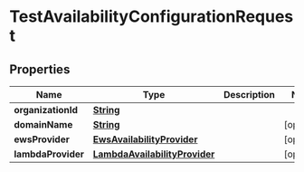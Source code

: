 

# TestAvailabilityConfigurationRequest


## Properties

| Name | Type | Description | Notes |
|------------ | ------------- | ------------- | -------------|
|**organizationId** | [**String**](String.md) |  |  |
|**domainName** | [**String**](String.md) |  |  [optional] |
|**ewsProvider** | [**EwsAvailabilityProvider**](EwsAvailabilityProvider.md) |  |  [optional] |
|**lambdaProvider** | [**LambdaAvailabilityProvider**](LambdaAvailabilityProvider.md) |  |  [optional] |



